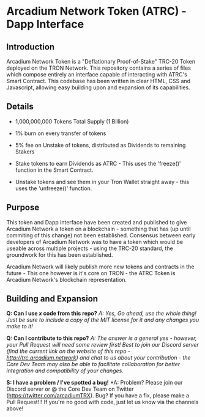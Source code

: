 # Arcadium Network Token (ATRC) - Dapp Interface

## Introduction
Arcadium Network Token is a "Deflationary Proof-of-Stake" TRC-20 Token deployed on the TRON Network. This repository contains a series of files which compose entirely an interface capable of interacting with ATRC's Smart Contract. This codebase has been written in clear HTML, CSS and Javascript, allowing easy building upon and expansion of its capabilities.

## Details
 - 1,000,000,000 Tokens Total Supply (1 Billion)
 - 1% burn on every transfer of tokens
 - 5% fee on Unstake of tokens, distributed as Dividends to remaining Stakers
 
 - Stake tokens to earn Dividends as ATRC - This uses the 'freeze()' function in the Smart Contract.
 - Unstake tokens and see them in your Tron Wallet straight away - this uses the 'unfreeze()' function.
 
## Purpose
This token and Dapp interface have been created and published to give Arcadium Network a token on a blockchain - something that has (up until commiting of this change) not been established. Consensus between early developers of Arcadium Network was to have a token which would be useable across multiple projects - using the TRC-20 standard, the groundwork for this has been established.

Arcadium Network will likely publish more new tokens and contracts in the future - This one however is it's core on TRON - the ATRC Token is Arcadium Network's blockchain representation.

## Building and Expansion
**Q: Can I use _x_ code from this repo?**
*A: Yes, Go ahead, use the whole thing! Just be sure to include a copy of the MIT license for it and any changes you make to it!*

**Q: Can I contribute to this repo?**
*A: The answer is a general yes - however, your Pull Request will need some review first! Best to join our Discord server (find the current link on the website of this repo - http://trc.arcadium.network) and chat to us about your contribution - the Core Dev Team may also be able to facilitate collaboration for better integration and compatibility of your changes.*

**S: I have a problem / I've spotted a bug!**
*A: Problem? Please join our Discord server or @ the Core Dev Team on Twitter (https://twitter.com/arcadiumTRX). Bug? If you have a fix, please make a Pull Request!!! If you're no good with code, just let us know via the channels above!
